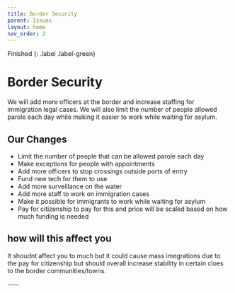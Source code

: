 ```yaml
---
title: Border Security
parent: Issues
layout: home
nav_order: 2
---
```

Finished
{: .label .label-green}

<h1>Border Security</h1>

<p>We will add more officers at the border and increase staffing for immigration legal cases. We will also limit the number of people allowed parole each day while making it easier to work while waiting for asylum.</p>

<h2>Our Changes</h2>
<ul>
<li>Limit the number of people that can be allowed parole each day</li>
<li>Make exceptions for people with appointments</li>
<li>Add more officers to stop crossings outside ports of entry</li>
<li>Fund new tech for them to use</li>
<li>Add more surveillance on the water</li>
<li>Add more staff to work on immigration cases</li>
<li>Make it possible for immigrants to work while waiting for asylum</li>
<li>Pay for citizenship to pay for this and price will be scaled based on how much funding is needed</li>
</ul>
<h2>how will this affect you</h2>
<p>It shoudnt affect you to much but it could cause mass imegrations due to the pay for citizenship but should overall increase stability in certain cloes to the border communities/towns.</p>
----


